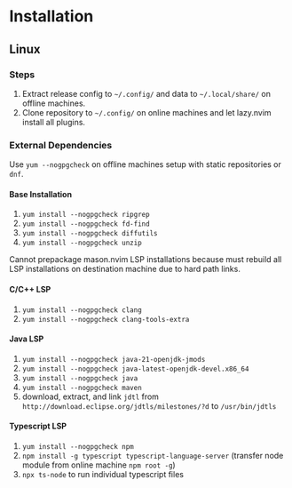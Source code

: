 # Installation

## Linux

### Steps

1. Extract release config to `~/.config/` and data to `~/.local/share/` on offline machines.
2. Clone repository to `~/.config/` on online machines and let lazy.nvim install all plugins.

### External Dependencies

Use `yum --nogpgcheck` on offline machines setup with static repositories or `dnf`.

#### Base Installation
1. `yum install --nogpgcheck ripgrep`
2. `yum install --nogpgcheck fd-find`
3. `yum install --nogpgcheck diffutils`
4. `yum install --nogpgcheck unzip`

Cannot prepackage mason.nvim LSP installations because must rebuild all LSP installations on destination machine due to hard path links.

#### C/C++ LSP
1. `yum install --nogpgcheck clang`
2. `yum install --nogpgcheck clang-tools-extra`

#### Java LSP
1. `yum install --nogpgcheck java-21-openjdk-jmods`
2. `yum install --nogpgcheck java-latest-openjdk-devel.x86_64`
3. `yum install --nogpgcheck java`
4. `yum install --nogpgcheck maven`
5. download, extract, and link `jdtl` from `http://download.eclipse.org/jdtls/milestones/?d` to `/usr/bin/jdtls`

#### Typescript LSP
1. `yum install --nogpgcheck npm`
2. `npm install -g typescript typescript-language-server` (transfer node module from online machine `npm root -g`)
3. `npx ts-node` to run individual typescript files
